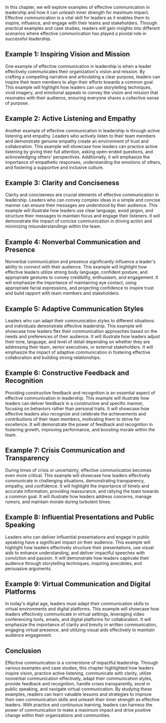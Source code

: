 
In this chapter, we will explore examples of effective communication in leadership and how it can unleash inner strength for maximum impact. Effective communication is a vital skill for leaders as it enables them to inspire, influence, and engage with their teams and stakeholders. Through practical examples and case studies, readers will gain insights into different scenarios where effective communication has played a pivotal role in successful leadership.

**Example 1: Inspiring Vision and Mission**
-------------------------------------------

One example of effective communication in leadership is when a leader effectively communicates their organization's vision and mission. By crafting a compelling narrative and articulating a clear purpose, leaders can inspire their team members to align their efforts towards a common goal. This example will highlight how leaders can use storytelling techniques, vivid imagery, and emotional appeals to convey the vision and mission that resonates with their audience, ensuring everyone shares a collective sense of purpose.

**Example 2: Active Listening and Empathy**
-------------------------------------------

Another example of effective communication in leadership is through active listening and empathy. Leaders who actively listen to their team members and demonstrate genuine empathy create an environment of trust and collaboration. This example will showcase how leaders can practice active listening by giving their full attention, asking open-ended questions, and acknowledging others' perspectives. Additionally, it will emphasize the importance of empathetic responses, understanding the emotions of others, and fostering a supportive and inclusive culture.

**Example 3: Clarity and Conciseness**
--------------------------------------

Clarity and conciseness are crucial elements of effective communication in leadership. Leaders who can convey complex ideas in a simple and concise manner can ensure their messages are understood by their audience. This example will illustrate how leaders use clear language, avoid jargon, and structure their messages to maintain focus and engage their listeners. It will demonstrate the impact of concise communication in driving action and minimizing misunderstandings within the team.

**Example 4: Nonverbal Communication and Presence**
---------------------------------------------------

Nonverbal communication and presence significantly influence a leader's ability to connect with their audience. This example will highlight how effective leaders utilize strong body language, confident posture, and appropriate gestures to convey credibility, enthusiasm, and engagement. It will emphasize the importance of maintaining eye contact, using appropriate facial expressions, and projecting confidence to inspire trust and build rapport with team members and stakeholders.

**Example 5: Adaptive Communication Styles**
--------------------------------------------

Leaders who can adapt their communication styles to different situations and individuals demonstrate effective leadership. This example will showcase how leaders flex their communication approaches based on the needs and preferences of their audience. It will illustrate how leaders adjust their tone, language, and level of detail depending on whether they are addressing their team, senior executives, or external stakeholders. It will emphasize the impact of adaptive communication in fostering effective collaboration and building strong relationships.

**Example 6: Constructive Feedback and Recognition**
----------------------------------------------------

Providing constructive feedback and recognition is an essential aspect of effective communication in leadership. This example will illustrate how leaders can deliver feedback in a constructive and specific manner, focusing on behaviors rather than personal traits. It will showcase how effective leaders also recognize and celebrate the achievements and contributions of their team members, motivating them to strive for excellence. It will demonstrate the power of feedback and recognition in fostering growth, improving performance, and boosting morale within the team.

**Example 7: Crisis Communication and Transparency**
----------------------------------------------------

During times of crisis or uncertainty, effective communication becomes even more critical. This example will showcase how leaders effectively communicate in challenging situations, demonstrating transparency, empathy, and confidence. It will highlight the importance of timely and accurate information, providing reassurance, and rallying the team towards a common goal. It will illustrate how leaders address concerns, manage rumors, and maintain morale during turbulent times.

**Example 8: Influential Presentations and Public Speaking**
------------------------------------------------------------

Leaders who can deliver influential presentations and engage in public speaking have a significant impact on their audience. This example will highlight how leaders effectively structure their presentations, use visual aids to enhance understanding, and deliver impactful speeches with conviction and passion. It will demonstrate how leaders captivate their audience through storytelling techniques, inspiring anecdotes, and persuasive arguments.

**Example 9: Virtual Communication and Digital Platforms**
----------------------------------------------------------

In today's digital age, leaders must adapt their communication skills to virtual environments and digital platforms. This example will showcase how leaders effectively communicate in virtual settings, leveraging video conferencing tools, emails, and digital platforms for collaboration. It will emphasize the importance of clarity and brevity in written communication, engaging virtual presence, and utilizing visual aids effectively to maintain audience engagement.

**Conclusion**
--------------

Effective communication is a cornerstone of impactful leadership. Through various examples and case studies, this chapter highlighted how leaders inspire vision, practice active listening, communicate with clarity, utilize nonverbal communication effectively, adapt their communication styles, provide feedback and recognition, handle crises transparently, excel in public speaking, and navigate virtual communication. By studying these examples, readers can learn valuable lessons and strategies to improve their own communication skills and unleash their inner strength as effective leaders. With practice and continuous learning, leaders can harness the power of communication to make a maximum impact and drive positive change within their organizations and communities.
